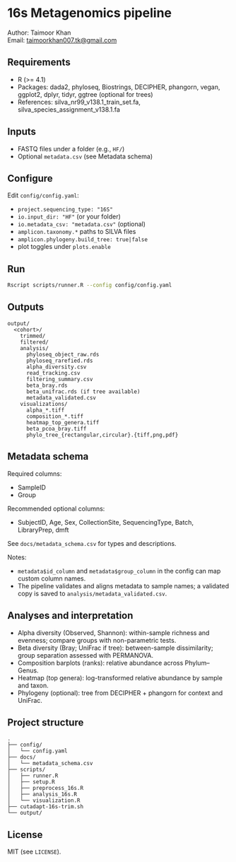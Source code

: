 # 16s Metagenomics pipeline

Author: Taimoor Khan  
Email: taimoorkhan007.tk@gmail.com

## Requirements

- R (>= 4.1)
- Packages: dada2, phyloseq, Biostrings, DECIPHER, phangorn, vegan, ggplot2, dplyr, tidyr, ggtree (optional for trees)
- References: silva_nr99_v138.1_train_set.fa, silva_species_assignment_v138.1.fa

## Inputs

- FASTQ files under a folder (e.g., `HF/`)
- Optional `metadata.csv` (see Metadata schema)

## Configure

Edit `config/config.yaml`:
- `project.sequencing_type: "16S"`
- `io.input_dir: "HF"` (or your folder)
- `io.metadata_csv: "metadata.csv"` (optional)
- `amplicon.taxonomy.*` paths to SILVA files
- `amplicon.phylogeny.build_tree: true|false`
- plot toggles under `plots.enable`

## Run

```bash
Rscript scripts/runner.R --config config/config.yaml
```

## Outputs

```
output/
  <cohort>/
    trimmed/
    filtered/
    analysis/
      phyloseq_object_raw.rds
      phyloseq_rarefied.rds
      alpha_diversity.csv
      read_tracking.csv
      filtering_summary.csv
      beta_bray.rds
      beta_unifrac.rds (if tree available)
      metadata_validated.csv
    visualizations/
      alpha_*.tiff
      composition_*.tiff
      heatmap_top_genera.tiff
      beta_pcoa_bray.tiff
      phylo_tree_{rectangular,circular}.{tiff,png,pdf}
```

## Metadata schema

Required columns:
- SampleID
- Group

Recommended optional columns:
- SubjectID, Age, Sex, CollectionSite, SequencingType, Batch, LibraryPrep, dmft

See `docs/metadata_schema.csv` for types and descriptions.

Notes:
- `metadata$id_column` and `metadata$group_column` in the config can map custom column names.
- The pipeline validates and aligns metadata to sample names; a validated copy is saved to `analysis/metadata_validated.csv`.

## Analyses and interpretation

- Alpha diversity (Observed, Shannon): within-sample richness and evenness; compare groups with non-parametric tests.
- Beta diversity (Bray; UniFrac if tree): between-sample dissimilarity; group separation assessed with PERMANOVA.
- Composition barplots (ranks): relative abundance across Phylum–Genus.
- Heatmap (top genera): log-transformed relative abundance by sample and taxon.
- Phylogeny (optional): tree from DECIPHER + phangorn for context and UniFrac.

## Project structure

```
.
├── config/
│   └── config.yaml
├── docs/
│   └── metadata_schema.csv
├── scripts/
│   ├── runner.R
│   ├── setup.R
│   ├── preprocess_16s.R
│   ├── analysis_16s.R
│   └── visualization.R
├── cutadapt-16s-trim.sh
└── output/
```

## License

MIT (see `LICENSE`).